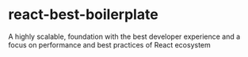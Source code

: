 # react-best-boilerplate
A highly scalable, foundation with the best developer experience and a focus on performance and best practices of React ecosystem
